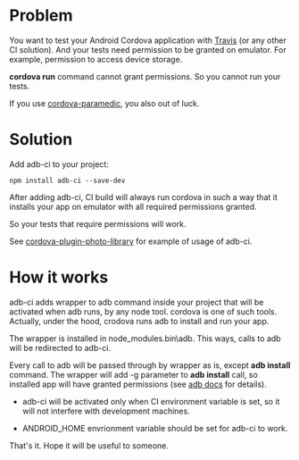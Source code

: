 # Problem

You want to test your Android Cordova application with [Travis](https://travis-ci.org/) (or any other CI solution).
And your tests need permission to be granted on emulator.
For example, permission to access device storage.

**cordova run** command cannot grant permissions. So you cannot run your tests.

If you use [cordova-paramedic](https://github.com/apache/cordova-paramedic), you also out of luck.

# Solution

Add adb-ci to your project:

    npm install adb-ci --save-dev

After adding adb-ci, CI build will always run cordova in such a way that it installs your app on emulator with
all required permissions granted.

So your tests that require permissions will work.

See [cordova-plugin-photo-library](https://github.com/terikon/cordova-plugin-photo-library) for example of usage of adb-ci.

# How it works

adb-ci adds wrapper to adb command inside your project that will be activated when adb runs, by any node tool.
cordova is one of such tools. Actually, under the hood, crodova runs adb to install and run your app.

The wrapper is installed in node_modules\.bin\adb. This ways, calls to adb will be redirected to adb-ci.

Every call to adb will be passed through by wrapper as is, except **adb install** command.
The wrapper will add -g parameter to **adb install** call, so installed app will have granted permissions
(see [adb docs](https://developer.android.com/studio/command-line/adb.html) for details).

- adb-ci will be activated only when CI environment variable is set, so it will not interfere with development machines.

- ANDROID_HOME envrionment variable should be set for adb-ci to work.

That's it. Hope it will be useful to someone.
